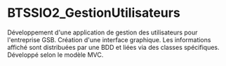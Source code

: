 # BTSSIO2_GestionUtilisateurs
  Développement d'une application de gestion des utilisateurs pour l'entreprise GSB.  Création d'une interface graphique. Les informations affiché sont distribuées par une BDD et liées via des classes spécifiques. Développé selon le modèle MVC.
